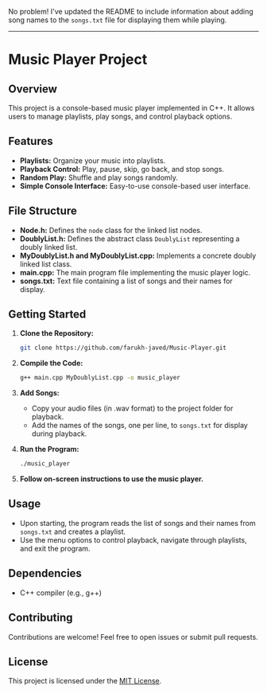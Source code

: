 No problem! I've updated the README to include information about adding song names to the `songs.txt` file for displaying them while playing.

---

# Music Player Project

## Overview

This project is a console-based music player implemented in C++. It allows users to manage playlists, play songs, and control playback options.

## Features

- **Playlists:** Organize your music into playlists.
- **Playback Control:** Play, pause, skip, go back, and stop songs.
- **Random Play:** Shuffle and play songs randomly.
- **Simple Console Interface:** Easy-to-use console-based user interface.

## File Structure

- **Node.h:** Defines the `node` class for the linked list nodes.
- **DoublyList.h:** Defines the abstract class `DoublyList` representing a doubly linked list.
- **MyDoublyList.h and MyDoublyList.cpp:** Implements a concrete doubly linked list class.
- **main.cpp:** The main program file implementing the music player logic.
- **songs.txt:** Text file containing a list of songs and their names for display.

## Getting Started

1. **Clone the Repository:**
   ```bash
   git clone https://github.com/farukh-javed/Music-Player.git
   ```

2. **Compile the Code:**
   ```bash
   g++ main.cpp MyDoublyList.cpp -o music_player
   ```

3. **Add Songs:**
   - Copy your audio files (in .wav format) to the project folder for playback.
   - Add the names of the songs, one per line, to `songs.txt` for display during playback.

4. **Run the Program:**
   ```bash
   ./music_player
   ```

5. **Follow on-screen instructions to use the music player.**

## Usage

- Upon starting, the program reads the list of songs and their names from `songs.txt` and creates a playlist.
- Use the menu options to control playback, navigate through playlists, and exit the program.

## Dependencies

- C++ compiler (e.g., g++)

## Contributing

Contributions are welcome! Feel free to open issues or submit pull requests.

## License

This project is licensed under the [MIT License](LICENSE).